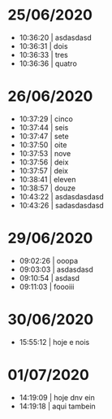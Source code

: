 # 25/06/2020
- 10:36:20 | asdasdasd
- 10:36:31 | dois
- 10:36:33 | tres
- 10:36:36 | quatro
# 26/06/2020
- 10:37:29 | cinco
- 10:37:44 | seis
- 10:37:47 | sete
- 10:37:50 | oite
- 10:37:53 | nove
- 10:37:56 | deix
- 10:37:57 | deix
- 10:38:41 | eleven
- 10:38:57 | douze
- 10:43:22 | asdasdasdasd
- 10:43:26 | sadasdasdasd
# 29/06/2020
- 09:02:26 | ooopa
- 09:03:03 | asdasdasd
- 09:10:54 | asdasd
- 09:11:03 | foooiii
# 30/06/2020
- 15:55:12 | hoje e nois
# 01/07/2020
- 14:19:09 | hoje dnv ein
- 14:19:18 | aqui tambein
